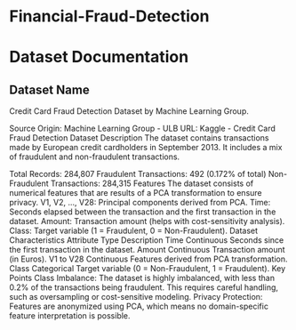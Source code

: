 # Financial-Fraud-Detection

# Dataset Documentation

## Dataset Name
Credit Card Fraud Detection Dataset by Machine Learning Group.

Source
Origin: Machine Learning Group - ULB
URL: Kaggle - Credit Card Fraud Detection
Dataset Description
The dataset contains transactions made by European credit cardholders in September 2013. It includes a mix of fraudulent and non-fraudulent transactions.

Total Records: 284,807
Fraudulent Transactions: 492 (0.172% of total)
Non-Fraudulent Transactions: 284,315
Features
The dataset consists of numerical features that are results of a PCA transformation to ensure privacy.
V1, V2, ..., V28: Principal components derived from PCA.
Time: Seconds elapsed between the transaction and the first transaction in the dataset.
Amount: Transaction amount (helps with cost-sensitivity analysis).
Class: Target variable (1 = Fraudulent, 0 = Non-Fraudulent).
Dataset Characteristics
Attribute	Type	Description
Time	Continuous	Seconds since the first transaction in the dataset.
Amount	Continuous	Transaction amount (in Euros).
V1 to V28	Continuous	Features derived from PCA transformation.
Class	Categorical	Target variable (0 = Non-Fraudulent, 1 = Fraudulent).
Key Points
Class Imbalance: The dataset is highly imbalanced, with less than 0.2% of the transactions being fraudulent. This requires careful handling, such as oversampling or cost-sensitive modeling.
Privacy Protection: Features are anonymized using PCA, which means no domain-specific feature interpretation is possible.